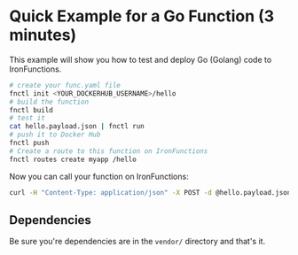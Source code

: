 # Quick Example for a Go Function (3 minutes)

This example will show you how to test and deploy Go (Golang) code to IronFunctions.

```sh
# create your func.yaml file
fnctl init <YOUR_DOCKERHUB_USERNAME>/hello
# build the function
fnctl build
# test it
cat hello.payload.json | fnctl run
# push it to Docker Hub
fnctl push
# Create a route to this function on IronFunctions
fnctl routes create myapp /hello
```

Now you can call your function on IronFunctions:

 ```sh
 curl -H "Content-Type: application/json" -X POST -d @hello.payload.json http://localhost:8080/r/myapp/hello
 ```

## Dependencies

Be sure you're dependencies are in the `vendor/` directory and that's it. 

